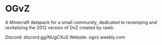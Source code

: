 # OGvZ
A Minecraft datapack for a small community, dedicated to revamping and revitalizing the 2012 version of DvZ created by rawb.

Discord: discord.gg/NUgCXuS
Website: ogvz.weebly.com
